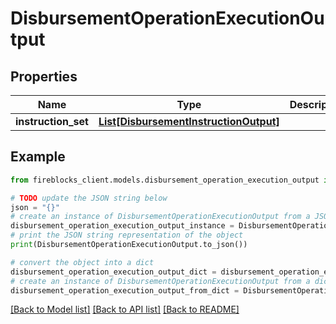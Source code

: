 # DisbursementOperationExecutionOutput


## Properties

Name | Type | Description | Notes
------------ | ------------- | ------------- | -------------
**instruction_set** | [**List[DisbursementInstructionOutput]**](DisbursementInstructionOutput.md) |  | 

## Example

```python
from fireblocks_client.models.disbursement_operation_execution_output import DisbursementOperationExecutionOutput

# TODO update the JSON string below
json = "{}"
# create an instance of DisbursementOperationExecutionOutput from a JSON string
disbursement_operation_execution_output_instance = DisbursementOperationExecutionOutput.from_json(json)
# print the JSON string representation of the object
print(DisbursementOperationExecutionOutput.to_json())

# convert the object into a dict
disbursement_operation_execution_output_dict = disbursement_operation_execution_output_instance.to_dict()
# create an instance of DisbursementOperationExecutionOutput from a dict
disbursement_operation_execution_output_from_dict = DisbursementOperationExecutionOutput.from_dict(disbursement_operation_execution_output_dict)
```
[[Back to Model list]](../README.md#documentation-for-models) [[Back to API list]](../README.md#documentation-for-api-endpoints) [[Back to README]](../README.md)


